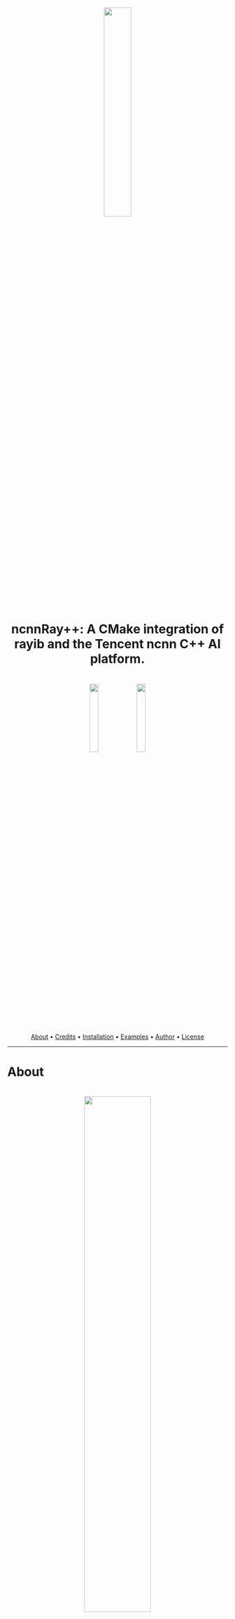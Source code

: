 
<h1 align="center">    
  <img src="https://github.com/QuantScientist/ncnnRay/blob/main/assets/g-gif-update.gif?raw=true" width="35%"></a>  
</h1>

<h1 align="center">ncnnRay++: A CMake integration of rayib and the Tencent ncnn C++ AI platform.</h1>

<h1 align="center">    
  <img src="https://github.com/QuantScientist/ncnnRay/blob/main/assets/raylib_256x256.png?raw=true" width="20%"></a>  
  <img src="https://github.com/QuantScientist/ncnnRay/blob/main/assets/vulcan.png?raw=true" width="20%"></a>  
</h1>
      
<p align="center">
  <a href="#about">About</a> •
  <a href="#credits">Credits</a> •
  <a href="#installation">Installation</a> •  
  <a href="#fexamples">Examples</a> •  
  <a href="#author">Author</a> •  
  <a href="#license">License</a>
</p>


---

# About

<h1 align="center">    
  <img src="https://github.com/QuantScientist/ncnnRay/blob/main/assets/manga.png.exp.png?raw=true" width="55%"></a>  
</h1>
  
**ncnnRay++** is a CMake based **integration** of **_raylib_** and the very popular Tencent ncnn Deep Learning library. 
ncnn is written in C++ designed (but not only) for edge computing devices. The project depends on the Vulkan SDK (Vulakn is Khronos' API
for Graphics and Compute on GPUs).

ncnnRay solely uses the ncnn project as a universal neural network inference framework.
 
**There is no OpenCV dependency for reading and writing images / videos or anything else**. Everything is self-contained 
using stb_image . The library includes conversion utils between ray Image, `ncnn::Mat` and PNG lib, all of which are interchangeable.
For more details, refer to: 
- https://github.com/QuantScientist/ncnnRay/blob/master/include/utils/vision_utils.hpp     
 
**Why??++** The goal is to integrate both libraries into HTML using Webassembly. ray is already natively supported on WASM. 
This would open the door to thousands of opportunities!.  

Real-time face detection on a CPU:
<h1 align="center">    
  <img src="https://github.com/QuantScientist/ncnnRay/blob/main/assets/anim01.gif?raw=true" width="55%"></a>  
</h1>


# Available AI Models (Tencent ncnn in C++)
 
 <div align='left'>
 <table>
   <th>Image</th>
   <th>Model name</th>   
   <th>Credit C++ implementation<br/></th>
   <th>NCNN_DEVICE<br/></th>
   <th>Paper <br/></th>         
   <tr>          
     <td><img src='https://github.com/QuantScientist/ncnnRay/blob/main/assets/faces.png.exp.png?raw=true' width="600px"></td>
     <td>LFFD</td>              
     <td> <a href="https://github.com/SyGoing/LFFD-with-ncnn">Credit ncnn C++</a>
     and <a href="https://github.com/YonghaoHe/A-Light-and-Fast-Face-Detector-for-Edge-Devices">LFFD: A Light and Fast Face Detector for Edge Devices</a> 
     </td>         
     <td> CPU only </td>         
     <td> <a href="https://arxiv.org/abs/1904.10633">LFFD: A Light and Fast Face Detector for Edge Devices</a>              
      </td>              
   </tr>                 
   
   <tr>          
    <td><img src='https://github.com/QuantScientist/ncnnRay/blob/main/assets/amber.png_mosaic_cpp.pt-out.png?raw=true' width="600px"></td>
    <td>NeuralStyle</td>              
    <td> <a href="https://github.com/nihui/ncnn-android-styletransfer">Credit ncnn C++</a> </td>         
    <td> CPU / Vulkan GPU</td>         
    <td> <a href="https://arxiv.org/abs/1508.06576">A Neural Algorithm of Artistic Style</a>              
     </td>              
  </tr>
      
 </table>
 </div>


# GPU or CPU?  
If you want to test on a CPU you will have to edit the CMakeLists file. ncnn uses the Vulkan SDK for all its GPU operations. 

GPU (Vulkan) mode:
```cmake
set(NCNN_DEVICE "VULKAN")
```
CPU mode: 
```cmake
set(NCNN_DEVICE "cpu")
```
**Note**: Tested only on **GPU with CUDA 10.2 and a CPU on a Windows 10 machine**. 

## Vulkan
Vulkan is Khronos' API for High-efficiency Graphics and Compute on GPUs. 

In analogy to PyTorch which uses CUDA behind the scenes to allocate tensors on a GPU, ncnn uses the Vulkan SDK and shaders to do the same. 
**To use Vulkan backend** during CMake build, install Vulkan header files, a vulkan driver loader, GLSL to SPIR-V 
compiler and vulkaninfo tool. Preferably from your distribution repositories. Alternatively download and install full Vulkan SDK 
(about 200MB in size; it contains all header files, documentation and prebuilt loader, 
as well some extra tools and source code of everything) from https://vulkan.lunarg.com/sdk/home

**To use Vulkan after building ncnn**  you will also need to have Vulkan driver for your GPU. 
For AMD and Intel GPUs these can be found in Mesa graphics driver, which usually is installed by default on 
all distros. 
For Nvidia GPUs the propietary Nvidia driver must be downloaded and installed 
After installing Vulkan driver, confirm Vulkan libraries and driver are working, 
by using vulkaninfo it should list GPU device type. For instance:
````bash
VkPhysicalDeviceDriverProperties:
---------------------------------
driverID           = DRIVER_ID_NVIDIA_PROPRIETARY
driverName         = NVIDIA
driverInfo         = 452.28
conformanceVersion = 1.2.3.1
```` 
 

## RayLib 
rayLib is an amazing library which has been widely adopted by the gaming community. 
Read more about the raylib game framework here: https://www.raylib.com/
Or look up projects using it here:
https://www.google.com/search?q=raylib+site:github.com   

## Tencent ncnn 
Written in C++, ncnn has a community that is growing by the day. It compiles on almost every platform and is 
mainly targeted at egde devices.    
  
<p align="right">
<sub>(Preview)</sub>
</p>

## A simple example 
The folowing example create a ray window, allocates a `ncnn::Mat` on the GPU and draws the value  into a ray window. 
 
```cpp
#include "../include/utils/vision_utils.hpp"
int main(int argc, char** argv) {
    VisionUtils vu=VisionUtils(); 

    //RGB
    Image image = LoadImage("parrots.png");   
    ncnn::Mat inmat =vu.rayImageToNcnn(image);
    std::cout<<"Total:" << inmat.total() <<std::endl;
    std::cout<<"D:" << vu.tensorDIMS (inmat) <<std::endl;;
    Image saveImage=vu.ncnnToRayImage(inmat);
    ExportImage(saveImage, "parrots-ncnn-rgb.png");
    
    //RGBA
    Image imageRGBA = LoadImage("windmill.png");   
    ncnn::Mat inmatimageRGBA =vu.rayImageToNcnn(imageRGBA);
    std::cout<<"Total:" << inmatimageRGBA.total() <<std::endl;
    std::cout<<"D:" << vu.tensorDIMS (inmatimageRGBA) <<std::endl;;
    Image saveImageimageRGBA=vu.ncnnToRayImage(inmatimageRGBA);
    ExportImage(saveImageimageRGBA, "big-cat-ncnn-rgba.png");    

    return 0;
```

## Credits + Third party libraries I used

* RayLib UI + raylib https://github.com/raysan5/raylib which is licensed under 
an unmodified zlib/libpng license (View raylib.h for details) Copyright (c) 2014 Ramon Santamaria (@raysan5) 

* ncnn 

* Style transfer models from: https://github.com/nihui/ncnn-android-styletransfer

* An inventory of ncnn models: https://github.com/nilseuropa/ncnn_models 
 
## Progress / features 

|                            | 🔰 ncnnRay++ CMake  | |
| -------------------------- | :----------------: | :-------------:|
| `ncnn:Mat` CPU tensor to stb Image        |         ✔️                 
| `ncnn:Mat` GPU tensors to stb image       |         ✔️                 
| stb image to CPU `ncnn:Mat`        |         ✔️
| Save `ncnn:Mat` as stb PNG image on disk         |         ✔️


# Examples

## A Simple example, mainly for testing the integration. Read an Image, allocate an `ncnn:Mat` tensor on the CPU.
- https://github.com/QuantScientist/ncnnRay/blob/main/src/ncnnRay_read_image.cpp

## LFFD: A Light and Fast Face Detector for Edge Devices
- https://github.com/QuantScientist/ncnnRay/blob/main/src/ncnnRay_lfd.cpp
```
@inproceedings{LFFD,
title={LFFD: A Light and Fast Face Detector for Edge Devices},
author={He, Yonghao and Xu, Dezhong and Wu, Lifang and Jian, Meng and Xiang, Shiming and Pan, Chunhong},
booktitle={arXiv:1904.10633},
year={2019}
}
```


## Requirements:
* tested only on Windows 10 and Microsoft Visual C++ 2019 16.4
* NVIDIA CUDA 10.2 + Vulkan SDK . I did not test with any other CUDA version. 
* ncnn  (downloaded automatically)  
* Tested on 64 bit only device.  
* CMake 3.18   
* rayLib GUI (downloaded automatically).
* Vulka SDK 

# Building using CMake

## ncnn 
**CMake** should take care of everything for you!   
````bash
cd to 3rdparty\ncnn\
call "C:\Program Files (x86)\Microsoft Visual Studio\2019\Community\VC\Auxiliary\Build\vcvars64.bat"
cmake.exe -DCMAKE_BUILD_TYPE=Release -G "CodeBlocks - NMake Makefiles" . 
-B bin64 -DNCNN_VULKAN=ON -DNCNN_SYSTEM_GLSLANG=ON -DNCNN_BUILD_EXAMPLES=ON -DNCNN_BENCHMARK=ON 
-DNCNN_BUILD_TOOLS=ON  && cmake.exe --build bin64
````
CLion is strongly recommended for the build. Please setup CLion as follows: 
![ncnnRay++ Code](https://github.com/QuantScientist/ncnnRay/blob/master/asstes/clion.png?raw=true)
   
Then cd to the root folder of thie project and run again:
````bash
cd to the root folder
call "C:\Program Files (x86)\Microsoft Visual Studio\2019\Community\VC\Auxiliary\Build\vcvars64.bat"
cmake.exe -DCMAKE_BUILD_TYPE=Release -G "CodeBlocks - NMake Makefiles" . 
-B bin64 -DNCNN_VULKAN=ON -DNCNN_SYSTEM_GLSLANG=ON -DNCNN_BUILD_EXAMPLES=ON -DNCNN_BENCHMARK=ON 
-DNCNN_BUILD_TOOLS=ON  && cmake.exe --build bin64
````
## Downloading and installing steps rayLib:
The **CMake file will download this automatically for you**.
 
## Contributing

Feel free to report issues during build or execution. We also welcome suggestions to improve the performance of this application.
 

## Citation

If you find the code or trained models useful, please consider citing:

```
@misc{ncnnRay++,
  author={Kashani, Shlomo},
  title={ncnnRay++2020},
  howpublished={\url{https://github.com/QuantScientist/ncnnRay/}},
  year={2020}
}
```
 
## Disclaimers
 
 - No liability. Feel free to submit bugs or fixes.
 - No tech support: this is merely a spare-time fun project for me.
 - Contribution is more than welcomed though.
 - Tested only on Windows 10 with Visual Studio 2019. More OS and dev env support are welcomed.

## Licensing

- Copyright © [Shlomo Kashani, author of the book "Deep Learning Interviews"](www.interviews.ai)

## Third party licences:
- raylib is licensed under an unmodified zlib/libpng license, which is an OSI-certified, 
BSD-like license that allows static linking with closed source software. Check LICENSE for further details.

- NVIDIA CUDA license https://docs.nvidia.com/cuda/eula/index.html 

# References

- https://github.com/RobLoach/raylib-cpp